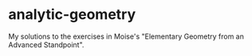 # analytic-geometry
My solutions to the exercises in Moise's "Elementary Geometry from an Advanced Standpoint".
